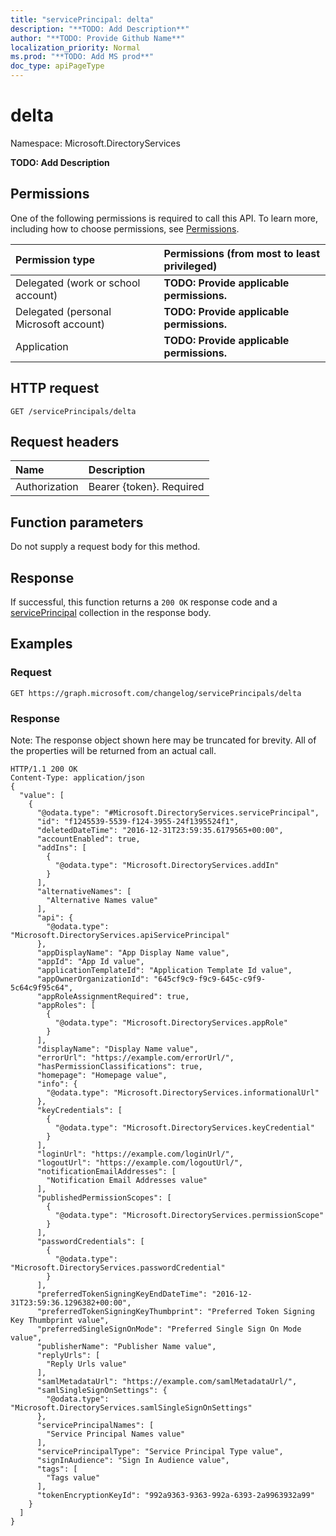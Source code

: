 ```yaml
---
title: "servicePrincipal: delta"
description: "**TODO: Add Description**"
author: "**TODO: Provide Github Name**"
localization_priority: Normal
ms.prod: "**TODO: Add MS prod**"
doc_type: apiPageType
---
```


# delta

Namespace: Microsoft.DirectoryServices

**TODO: Add Description**

## Permissions
One of the following permissions is required to call this API. To learn more, including how to choose permissions, see [Permissions](/concepts/permissions-reference.md).

|Permission type|Permissions (from most to least privileged)|
|:---|:---|
|Delegated (work or school account)|**TODO: Provide applicable permissions.**|
|Delegated (personal Microsoft account)|**TODO: Provide applicable permissions.**|
|Application|**TODO: Provide applicable permissions.**|

## HTTP request
<!-- {
  "blockType": "ignored"
}
-->
``` http
GET /servicePrincipals/delta
```

## Request headers
|Name|Description|
|:---|:---|
|Authorization|Bearer {token}. Required|

## Function parameters
Do not supply a request body for this method.

## Response
If successful, this function returns a `200 OK` response code and a [servicePrincipal](../resources/microsoft.directoryservices-serviceprincipal.md) collection in the response body.

## Examples

### Request
<!-- {
  "blockType": "request",
  "name": "serviceprincipal_delta"
}
-->
``` http
GET https://graph.microsoft.com/changelog/servicePrincipals/delta
```

### Response
Note: The response object shown here may be truncated for brevity. All of the properties will be returned from an actual call.
<!-- {
  "blockType": "response",
  "truncated": true,
  "@odata.type": "collection(microsoft.directoryservices.serviceprincipal)"
}
-->
``` http
HTTP/1.1 200 OK
Content-Type: application/json
{
  "value": [
    {
      "@odata.type": "#Microsoft.DirectoryServices.servicePrincipal",
      "id": "f1245539-5539-f124-3955-24f1395524f1",
      "deletedDateTime": "2016-12-31T23:59:35.6179565+00:00",
      "accountEnabled": true,
      "addIns": [
        {
          "@odata.type": "Microsoft.DirectoryServices.addIn"
        }
      ],
      "alternativeNames": [
        "Alternative Names value"
      ],
      "api": {
        "@odata.type": "Microsoft.DirectoryServices.apiServicePrincipal"
      },
      "appDisplayName": "App Display Name value",
      "appId": "App Id value",
      "applicationTemplateId": "Application Template Id value",
      "appOwnerOrganizationId": "645cf9c9-f9c9-645c-c9f9-5c64c9f95c64",
      "appRoleAssignmentRequired": true,
      "appRoles": [
        {
          "@odata.type": "Microsoft.DirectoryServices.appRole"
        }
      ],
      "displayName": "Display Name value",
      "errorUrl": "https://example.com/errorUrl/",
      "hasPermissionClassifications": true,
      "homepage": "Homepage value",
      "info": {
        "@odata.type": "Microsoft.DirectoryServices.informationalUrl"
      },
      "keyCredentials": [
        {
          "@odata.type": "Microsoft.DirectoryServices.keyCredential"
        }
      ],
      "loginUrl": "https://example.com/loginUrl/",
      "logoutUrl": "https://example.com/logoutUrl/",
      "notificationEmailAddresses": [
        "Notification Email Addresses value"
      ],
      "publishedPermissionScopes": [
        {
          "@odata.type": "Microsoft.DirectoryServices.permissionScope"
        }
      ],
      "passwordCredentials": [
        {
          "@odata.type": "Microsoft.DirectoryServices.passwordCredential"
        }
      ],
      "preferredTokenSigningKeyEndDateTime": "2016-12-31T23:59:36.1296382+00:00",
      "preferredTokenSigningKeyThumbprint": "Preferred Token Signing Key Thumbprint value",
      "preferredSingleSignOnMode": "Preferred Single Sign On Mode value",
      "publisherName": "Publisher Name value",
      "replyUrls": [
        "Reply Urls value"
      ],
      "samlMetadataUrl": "https://example.com/samlMetadataUrl/",
      "samlSingleSignOnSettings": {
        "@odata.type": "Microsoft.DirectoryServices.samlSingleSignOnSettings"
      },
      "servicePrincipalNames": [
        "Service Principal Names value"
      ],
      "servicePrincipalType": "Service Principal Type value",
      "signInAudience": "Sign In Audience value",
      "tags": [
        "Tags value"
      ],
      "tokenEncryptionKeyId": "992a9363-9363-992a-6393-2a9963932a99"
    }
  ]
}
```

